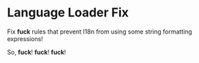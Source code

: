 # Language Loader Fix
Fix **fuck** rules that prevent I18n from using some string formatting expressions!

So,  **fuck**!  **fuck**!  **fuck**!